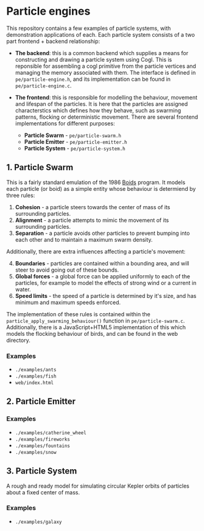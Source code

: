 # Particle engines

This repository contains a few examples of particle systems, with demonstration applications of each. Each particle system consists of a two part frontend + backend relationship:

* **The backend**: this is a common backend which supplies a means for constructing and drawing a particle system using Cogl. This is reponsible for assembling a cogl primitive from the particle vertices and managing the memory associated with them. The interface is defined in `pe/particle-engine.h`, and its implementation can be found in `pe/particle-engine.c`.

* **The frontend**: this is responsible for modelling the behaviour, movement and lifespan of the particles. It is here that the particles are assigned characterstics which defines how they behave, such as swarming patterns, flocking or deterministic movement. There are several frontend implementations for different purposes:

  * **Particle Swarm** - `pe/particle-swarm.h`
  * **Particle Emitter** - `pe/particle-emitter.h`
  * **Particle System** - `pe/particle-system.h`

## 1. Particle Swarm

This is a fairly standard emulation of the 1986 [Boids](http://en.wikipedia.org/wiki/Boids) program. It models each particle (or boid) as a simple entity whose behaviour is determiend by three rules:

1. **Cohesion** - a particle steers towards the center of mass of its surrounding particles.
2. **Alignment** - a particle attempts to mimic the movement of its surrounding particles.
3. **Separation** - a particle avoids other particles to prevent bumping into each other and to maintain a maximum swarm density.

Additionally, there are extra influences affecting a particle's movement:

4. **Boundaries** - particles are contained within a bounding area, and will steer to avoid going out of these bounds.
5. **Global forces** - a global force can be applied uniformly to each of the particles, for example to model the effects of strong wind or a current in water.
6. **Speed limits** - the speed of a particle is determined by it's size, and has minimum and maximum speeds enforced.

The implementation of these rules is contained within the `particle_apply_swarming_behaviour()` function in `pe/particle-swarm.c`. Additionally, there is a JavaScript+HTML5 implementation of this which models the flocking behaviour of birds, and can be found in the web directory.

### Examples
* `./examples/ants`
* `./examples/fish`
* `web/index.html`

## 2. Particle Emitter

### Examples
* `./examples/catherine_wheel`
* `./examples/fireworks`
* `./examples/fountains`
* `./examples/snow`

## 3. Particle System

A rough and ready model for simulating circular Kepler orbits of particles about a fixed center of mass.

### Examples
* `./examples/galaxy`
